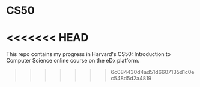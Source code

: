 # CS50
<<<<<<< HEAD
=======

This repo contains my progress in Harvard's CS50: Introduction to Computer Science online course on the eDx platform.
>>>>>>> 6c084430d4ad51d6607135d1c0ec548d5d2a4819
